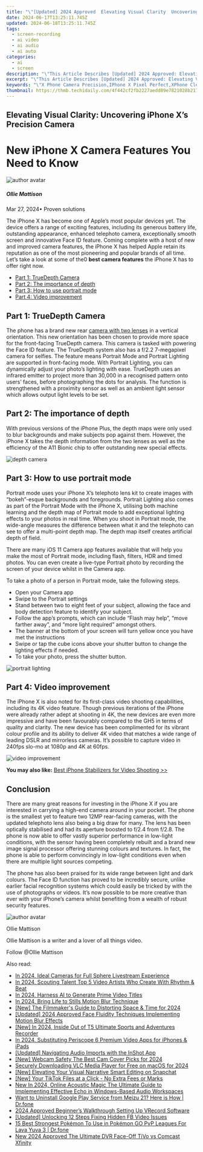 ```yaml
---
title: "\"[Updated] 2024 Approved  Elevating Visual Clarity  Uncovering iPhone X’s Precision Camera\""
date: 2024-06-17T13:25:11.745Z
updated: 2024-06-18T13:25:11.745Z
tags: 
  - screen-recording
  - ai video
  - ai audio
  - ai auto
categories: 
  - ai
  - screen
description: "\"This Article Describes [Updated] 2024 Approved: Elevating Visual Clarity: Uncovering iPhone X’s Precision Camera\""
excerpt: "\"This Article Describes [Updated] 2024 Approved: Elevating Visual Clarity: Uncovering iPhone X’s Precision Camera\""
keywords: "\"X Phone Camera Precision,IPhone X Pixel Perfect,XPhone Clear Imaging,IPhone X Sharp Lens,XiPhone Accurate Photos,High-Res iPhone X Image,XPhone Exact Focus\""
thumbnail: https://thmb.techidaily.com/4f442cf2fb2227aedd89e7821028b21747d22144c354cf210b05071a53d43806.jpg
---
```


## Elevating Visual Clarity: Uncovering iPhone X’s Precision Camera

# New iPhone X Camera Features You Need to Know

![author avatar](https://images.wondershare.com/filmora/article-images/ollie-mattison.jpg)

##### Ollie Mattison

 Mar 27, 2024• Proven solutions

 The iPhone X has become one of Apple’s most popular devices yet. The device offers a range of exciting features, including its generous battery life, outstanding appearance, enhanced telephoto camera, exceptionally smooth screen and innovative Face ID feature. Coming complete with a host of new and improved camera features, the iPhone X has helped Apple retain its reputation as one of the most pioneering and popular brands of all time. Let’s take a look at some of the0 **best camera features** the iPhone X has to offer right now.

* [Part 1: TrueDepth Camera](#part1)
* [Part 2: The importance of depth](#part2)
* [Part 3: How to use portrait mode](#part3)
* [Part 4: Video improvement](#part4)

## Part 1: TrueDepth Camera

 The phone has a brand new rear [camera with two lenses](https://tools.techidaily.com/wondershare/filmora/download/) in a vertical orientation. This new orientation has been chosen to provide more space for the front-facing TrueDepth camera. This camera is tasked with powering the Face ID feature. The TrueDepth system also has a f/2.2 7-megapixel camera for selfies. The feature means Portrait Mode and Portrait Lighting are supported in front-facing mode. With Portrait Lighting, you can dynamically adjust your photo’s lighting with ease. TrueDepth uses an infrared emitter to project more than 30,000 in a recognised pattern onto users’ faces, before photographing the dots for analysis. The function is strengthened with a proximity sensor as well as an ambient light sensor which allows output light levels to be set.

## Part 2: The importance of depth

 With previous versions of the iPhone Plus, the depth maps were only used to blur backgrounds and make subjects pop against them. However, the iPhone X takes the depth information from the two lenses as well as the efficiency of the A11 Bionic chip to offer outstanding new special effects.

![depth camera](https://images.wondershare.com/filmora/article-images/depth-iphone.jpg)

## Part 3: How to use portrait mode

 Portrait mode uses your iPhone X’s telephoto lens kit to create images with “bokeh”-esque backgrounds and foregrounds. Portrait Lighting also comes as part of the Portrait Mode with the iPhone X, utilising both machine learning and the depth map of Portrait mode to add exceptional lighting effects to your photos in real time. When you shoot in Portrait mode, the wide-angle measures the difference between what it and the telephoto can see to offer a multi-point depth map. The depth map itself creates artificial depth of field.

 There are many iOS 11 Camera app features available that will help you make the most of Portrait mode, including flash, filters, HDR and timed photos. You can even create a live-type Portrait photo by recording the screen of your device whilst in the Camera app.

 To take a photo of a person in Portrait mode, take the following steps.

* Open your Camera app
* Swipe to the Portrait settings
* Stand between two to eight feet of your subject, allowing the face and body detection feature to identify your subject.
* Follow the app’s prompts, which can include “Flash may help”, “move farther away”, and “more light required” amongst others.
* The banner at the bottom of your screen will turn yellow once you have met the instructions
* Swipe or tap the cube icons above your shutter button to change the lighting effects if needed.
* To take your photo, press the shutter button.

![portrait lighting](https://images.wondershare.com/filmora/article-images/PortraitLighting.jpg)

## Part 4: Video improvement

 The iPhone X is also noted for its first-class video shooting capabilities, including its 4K video feature. Though previous iterations of the iPhone were already rather adept at shooting in 4K, the new devices are even more impressive and have been favourably compared to the GH5 in terms of quality and clarity. The new device has been complimented for its vibrant colour profile and its ability to deliver 4K video that matches a wide range of leading DSLR and mirrorless cameras. It’s possible to capture video in 240fps slo-mo at 1080p and 4K at 60fps.

![video improvement](https://images.wondershare.com/filmora/article-images/video-improvement.JPG)

**You may also like:** [Best iPhone Stabilizers for Video Shooting >>](https://tools.techidaily.com/wondershare/filmora/download/)

## Conclusion

 There are many great reasons for investing in the iPhone X if you are interested in carrying a high-end camera around in your pocket. The phone is the smallest yet to feature two 12MP rear-facing cameras, with the updated telephoto lens also being a big draw for many. The lens has been optically stabilised and had its aperture boosted to f/2.4 from f/2.8\. The phone is now able to offer vastly superior performance in low-light conditions, with the sensor having been completely rebuilt and a brand new image signal processor offering stunning colours and textures. In fact, the phone is able to perform convincingly in low-light conditions even when there are multiple light sources competing.

 The phone has also been praised for its wide range between light and dark colours. The Face ID function has proved to be incredibly secure, unlike earlier facial recognition systems which could easily be tricked by with the use of photographs or videos. It’s now possible to be more creative than ever with your iPhone’s camera whilst benefiting from a wealth of robust security features.

![author avatar](https://images.wondershare.com/filmora/article-images/ollie-mattison.jpg)

Ollie Mattison

Ollie Mattison is a writer and a lover of all things video.

Follow @Ollie Mattison


<ins class="adsbygoogle"
     style="display:block"
     data-ad-format="autorelaxed"
     data-ad-client="ca-pub-7571918770474297"
     data-ad-slot="1223367746"></ins>



<ins class="adsbygoogle"
     style="display:block"
     data-ad-client="ca-pub-7571918770474297"
     data-ad-slot="8358498916"
     data-ad-format="auto"
     data-full-width-responsive="true"></ins>


<span class="atpl-alsoreadstyle">Also read:</span>
<div><ul>
<li><a href="https://fox-boxes.techidaily.com/in-2024-ideal-cameras-for-full-sphere-livestream-experience/"><u>In 2024, Ideal Cameras for Full Sphere Livestream Experience</u></a></li>
<li><a href="https://fox-boxes.techidaily.com/in-2024-scouting-talent-top-5-video-artists-who-create-with-rhythm-and-beat/"><u>In 2024, Scouting Talent  Top 5 Video Artists Who Create With Rhythm & Beat</u></a></li>
<li><a href="https://fox-boxes.techidaily.com/in-2024-harness-ai-to-generate-prime-video-titles/"><u>In 2024, Harness AI to Generate Prime Video Titles</u></a></li>
<li><a href="https://fox-boxes.techidaily.com/in-2024-bring-life-to-stills-motion-blur-technique/"><u>In 2024, Bring Life to Stills  Motion Blur Technique</u></a></li>
<li><a href="https://fox-boxes.techidaily.com/new-the-filmmakers-guide-to-distorting-space-and-time-for-2024/"><u>[New] The Filmmaker's Guide to Distorting Space & Time for 2024</u></a></li>
<li><a href="https://fox-boxes.techidaily.com/updated-2024-approved-face-fluidity-techniques-implementing-motion-blur-effects/"><u>[Updated] 2024 Approved  Face Fluidity Techniques  Implementing Motion Blur Effects</u></a></li>
<li><a href="https://fox-boxes.techidaily.com/new-in-2024-inside-out-of-t5-ultimate-sports-and-adventures-recorder/"><u>[New] In 2024, Inside Out of T5  Ultimate Sports and Adventures Recorder</u></a></li>
<li><a href="https://fox-boxes.techidaily.com/in-2024-substituting-periscope-6-premium-video-apps-for-iphones-and-ipads/"><u>In 2024, Substituting Periscope  6 Premium Video Apps for iPhones & iPads</u></a></li>
<li><a href="https://fox-boxes.techidaily.com/updated-navigating-audio-imports-with-the-inshot-app/"><u>[Updated] Navigating Audio Imports with the InShot App</u></a></li>
<li><a href="https://screen-capture.techidaily.com/new-webcam-safety-the-best-cam-cover-picks-for-2024/"><u>[New] Webcam Safety  The Best Cam Cover Picks for 2024</u></a></li>
<li><a href="https://extra-support.techidaily.com/securely-downloading-vlc-media-player-for-free-on-macos-for-2024/"><u>Securely Downloading VLC Media Player for Free on macOS for 2024</u></a></li>
<li><a href="https://snapchat-videos.techidaily.com/new-elevating-your-visual-narrative-smart-editing-on-snapchat/"><u>[New] Elevating Your Visual Narrative  Smart Editing on Snapchat</u></a></li>
<li><a href="https://tiktok-video-files.techidaily.com/new-your-tiktok-files-at-a-click-no-extra-fees-or-marks/"><u>[New] Your TikTok Files at a Click - No Extra Fees or Marks</u></a></li>
<li><a href="https://sound-tweaking.techidaily.com/new-in-2024-online-acoustic-magic-the-ultimate-guide-to-implementing-effective-echo-in-windows-based-audio-workspaces/"><u>New In 2024, Online Acoustic Magic The Ultimate Guide to Implementing Effective Echo in Windows-Based Audio Workspaces</u></a></li>
<li><a href="https://howto.techidaily.com/want-to-uninstall-google-play-service-from-meizu-21-here-is-how-drfone-by-drfone-fix-android-problems-fix-android-problems/"><u>Want to Uninstall Google Play Service from Meizu 21? Here is How | Dr.fone</u></a></li>
<li><a href="https://screen-mirroring-recording.techidaily.com/2024-approved-beginners-walkthrough-setting-up-vrecord-software/"><u>2024 Approved  Beginner’s Walkthrough  Setting Up VRecord Software</u></a></li>
<li><a href="https://facebook-video-content.techidaily.com/updated-unlocking-12-steps-fixing-hidden-fb-video-issues/"><u>[Updated] Unlocking 12 Steps  Fixing Hidden FB Video Issues</u></a></li>
<li><a href="https://android-pokemon-go.techidaily.com/15-best-strongest-pokemon-to-use-in-pokemon-go-pvp-leagues-for-lava-yuva-3-drfone-by-drfone-virtual-android/"><u>15 Best Strongest Pokémon To Use in Pokémon GO PvP Leagues For Lava Yuva 3 | Dr.fone</u></a></li>
<li><a href="https://smart-video-creator.techidaily.com/new-2024-approved-the-ultimate-dvr-face-off-tivo-vs-comcast-xfinity/"><u>New 2024 Approved The Ultimate DVR Face-Off TiVo vs Comcast Xfinity</u></a></li>
</ul></div>
